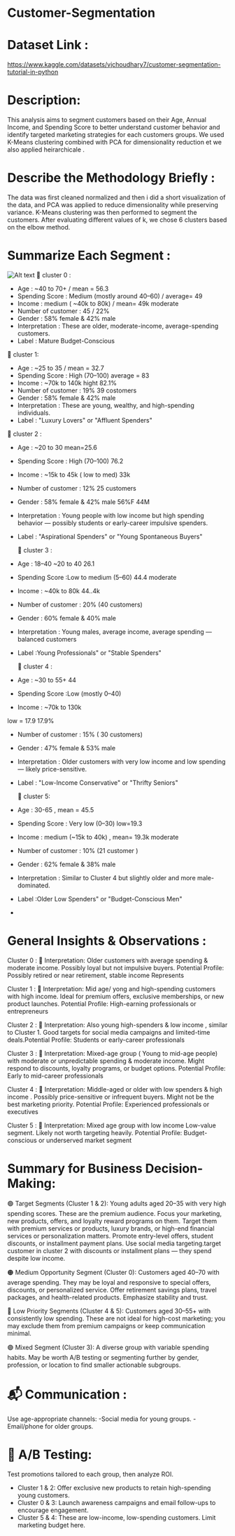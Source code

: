 # Customer-Segmentation
# Dataset Link : 
https://www.kaggle.com/datasets/vjchoudhary7/customer-segmentation-tutorial-in-python 
# Description: 
 This analysis aims to segment customers based on their Age, Annual Income, and Spending Score to better understand customer behavior and identify targeted marketing strategies for each customers groups. We used K-Means clustering combined with PCA for dimensionality reduction et we also applied heirarchicale .
# Describe the Methodology Briefly : 
The data was first cleaned normalized and then i did a short visualization of the data, and PCA was applied to reduce dimensionality while preserving variance. K-Means clustering was then performed to segment the customers. After evaluating different values of k, we chose 6 clusters based on the elbow method.
# Summarize Each Segment : 
![Alt text](relative/path/to/image.png)
📌 cluster 0 :
- Age : ~40 to 70+ / mean = 56.3
- Spending Score : Medium (mostly around 40–60) / average= 49 
- Income : medium ( ~40k to 80k) /  mean= 49k moderate 
- Number of customer : 45 / 22%
- Gender : 58% female & 42% male 
- Interpretation : These are older, moderate-income, average-spending customers.
- Label : Mature Budget-Conscious

 📌 cluster 1:
- Age : ~25 to 35 / mean = 32.7
- Spending Score : High (70–100) average = 83
- Income : ~70k to 140k hight 82.1%
- Number of customer : 19%  39 costomers
- Gender : 58% female & 42% male 
- Interpretation : These are young, wealthy, and high-spending individuals.
- Label : "Luxury Lovers" or "Affluent Spenders"

 📌 cluster 2 :
- Age : ~20 to 30 mean=25.6
- Spending Score : High (70–100) 76.2
- Income : ~15k to 45k ( low to med) 33k
- Number of customer : 12% 25 customers
- Gender : 58% female & 42% male  56%F
44M
- Interpretation : Young people with low income but high spending behavior — possibly students or early-career impulsive spenders.
- Label : "Aspirational Spenders" or "Young Spontaneous Buyers"

   📌 cluster 3 :
- Age : 18–40 ~20 to 40 26.1
- Spending Score :Low to medium (5–60) 44.4 moderate 
- Income : ~40k to 80k
44..4k
- Number of customer : 20% (40 customers)
- Gender : 60% female & 40% male 
- Interpretation : Young males, average income, average spending — balanced customers
- Label :Young Professionals" or "Stable Spenders"

   📌 cluster 4 :
- Age : ~30 to 55+
44
- Spending Score :Low (mostly 0–40)
- Income : ~70k to 130k

low = 17.9
17.9%

- Number of customer : 15% ( 30 customers)
- Gender : 47% female & 53% male 
- Interpretation : Older customers with very low income and low spending — likely price-sensitive.
- Label : "Low-Income Conservative" or "Thrifty Seniors"

   📌 cluster 5:
- Age : 30-65 , mean = 45.5  
- Spending Score : Very low (0–30) low=19.3
- Income : medium (~15k to 40k) , mean= 19.3k moderate 
- Number of customer : 10% (21 customer ) 
- Gender : 62% female & 38% male 
- Interpretation : Similar to Cluster 4 but slightly older and more male-dominated.
- Label :Older Low Spenders" or "Budget-Conscious Men"
- 
# General Insights & Observations :
Cluster 0 :
📌 Interpretation: Older customers with average spending & moderate income. Possibly loyal but not impulsive buyers.
Potential Profile: Possibly retired or near retirement, stable income
Represents

Cluster 1 :
📌 Interpretation: Mid age/ yong and high-spending customers with high income. Ideal for premium offers, exclusive memberships, or new product launches. Potential Profile: High-earning professionals or entrepreneurs

Cluster 2 :
📌 Interpretation: Also young high-spenders & low income , similar to Cluster 1. Good targets for social media campaigns and limited-time deals.Potential Profile: Students or early-career professionals

Cluster 3 :
📌 Interpretation: Mixed-age group ( Young to mid-age people) with moderate or unpredictable spending & moderate income. Might respond to discounts, loyalty programs, or budget options.
Potential Profile: Early to mid-career professionals

Cluster 4 :
📌 Interpretation: Middle-aged or older with low spenders & high income . Possibly price-sensitive or infrequent buyers. Might not be the best marketing priority. Potential Profile: Experienced professionals or executives

Cluster 5 :
📌 Interpretation: Mixed age group with low income Low-value segment. Likely not worth targeting heavily. Potential Profile: Budget-conscious or underserved market segment

# Summary for Business Decision-Making:
🟢 Target Segments (Cluster 1 & 2):
Young adults aged 20–35 with very high spending scores. These are the premium audience. Focus your marketing, new products, offers, and loyalty reward programs on them. Target them with premium services or products, luxury brands, or high-end financial services or personalization matters. Promote entry-level offers, student discounts, or installment payment plans. Use social media targeting.target customer in cluster 2 with discounts or installment plans — they spend despite low income.

🟠 Medium Opportunity Segment (Cluster 0): Customers aged 40–70 with average spending. They may be loyal and responsive to special offers, discounts, or personalized service. Offer retirement savings plans, travel packages, and health-related products. Emphasize stability and trust.

🔴 Low Priority Segments (Cluster 4 & 5): Customers aged 30–55+ with consistently low spending. These are not ideal for high-cost marketing; you may exclude them from premium campaigns or keep communication minimal.

🟣 Mixed Segment (Cluster 3): A diverse group with variable spending habits. May be worth A/B testing or segmenting further by gender, profession, or location to find smaller actionable subgroups.

# 📬 Communication : 
Use age-appropriate channels:
 -Social media for young groups.
 -Email/phone for older groups.

# 🧪 A/B Testing:
Test promotions tailored to each group, then analyze ROI. 
   - Cluster 1 & 2: Offer exclusive new products to retain high-spending young customers.
   - Cluster 0 & 3: Launch awareness campaigns and email follow-ups to encourage engagement.
   - Cluster 5 & 4: These are low-income, low-spending customers. Limit marketing budget here.

